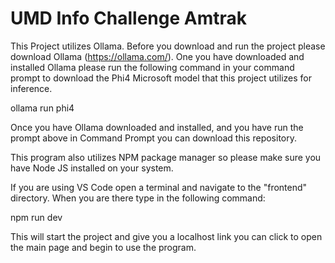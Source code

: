 # UMD Info Challenge Amtrak

This Project utilizes Ollama. Before you download and run the project please download Ollama (https://ollama.com/). One you have downloaded and installed Ollama please run the following command in your command prompt to download the Phi4 Microsoft model that this project utilizes for inference.

ollama run phi4

Once you have Ollama downloaded and installed, and you have run the prompt above in Command Prompt you can download this repository.

This program also utilizes NPM package manager so please make sure you have Node JS installed on your system.

If you are using VS Code open a terminal and navigate to the "frontend" directory. When you are there type in the following command:

npm run dev

This will start the project and give you a localhost link you can click to open the main page and begin to use the program.
